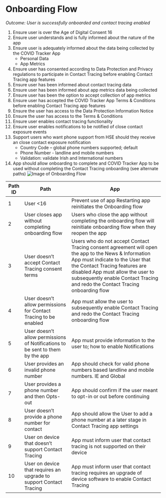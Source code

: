 # Onboarding Flow
*Outcome: User is successfully onboarded and contact tracing enabled*
1.  Ensure user is over the Age of Digital Consent 16
2.  Ensure user understands and is fully informed about the nature of the app
3.  Ensure user is adequately informed about the data being collected by the COVID Tracker App
    -   Personal Data
    -   App Metrics
4.  Ensure user has consented according to Data Protection and Privacy regulations to participate in Contact Tracing before enabling Contact Tracing app features
5.  Ensure user has been informed about contact tracing data
6.  Ensure user has been informed about app metrics data being collected
7.  Ensure user has been the option to accept collection of app metrics
8.  Ensure user has accepted the COVID Tracker App Terms & Conditions before enabling Contact Tracing app features
9.  Ensure the user has access to the Data Protection Information Notice
10. Ensure the user has access to the Terms & Conditions
11. Ensure user enables contact tracing functionality
12. Ensure user enables notifications to be notified of close contact exposure events
13. Support users who want phone support from HSE should they receive an close contact exposure notification
    -   Country Code – global phone numbers supported; default
    -   Phone Number - landline and mobile numbers
    -   Validation: validate Irish and International numbers
14. App should allow onboarding to complete and COVID Tracker App to be used without completing the Contact Tracing onboarding (see alternate paths)
![Image of Onboarding Flow](https://app.lucidchart.com/publicSegments/view/cd55d847-7892-4441-bff0-5229edfb0b32/image.png)

| **Path ID** | **Path**                                                                      | **App**                                                                                                                                                                                                                                                                                        |
|-------------|-------------------------------------------------------------------------------|------------------------------------------------------------------------------------------------------------------------------------------------------------------------------------------------------------------------------------------------------------------------------------------------|
| 1           | User \<16                                                                     | Prevent use of app Restarting app reinitiates the Onboarding flow                                                                                                                                                                                                                              |
| 2           | User closes app without completing onboarding flow                            | Users who close the app without completing the onboarding flow will reinitiate onboarding flow when they reopen the app                                                                                                                                                                        |
| 3           | User doesn’t accept Contact Tracing consent terms                             | Users who do not accept Contact Tracing consent agreement will open the app to the News & Information App must indicate to the User that the Contact Tracing features are disabled App must allow the user to subsequently enable Contact Tracing and redo the Contact Tracing onboarding flow |
| 4           | User doesn’t allow permissions for Contact Tracing to be enabled              | App must allow the user to subsequently enable Contact Tracing and redo the Contact Tracing onboarding flow                                                                                                                                                                                    |
| 5           | User doesn’t allow permissions of Notifications to be sent to them by the app | App must provide information to the user to; how to enable Notifications                                                                                                                                                                                                                       |
| 6           | User provides an invalid phone number                                         | App should check for valid phone numbers based landline and mobile numbers. IE and Global                                                                                                                                                                                                      |
| 7           | User provides a phone number and then Opts-out                                | App should confirm if the user meant to opt-in or out before continuing                                                                                                                                                                                                                        |
| 8           | User doesn’t provide a phone number for contact                               | App should allow the User to add a phone number at a later stage in Contact Tracing app settings                                                                                                                                                                                               |
| 9           | User on device that doesn’t support Contact Tracing                           | App must inform user that contact tracing is not supported on their device                                                                                                                                                                                                                     |
| 10          | User on device that requires an upgrade to support Contact Tracing            | App must inform user that contact tracing requires an upgrade of device software to enable Contact Tracing                                                                                                                                                                                     |
